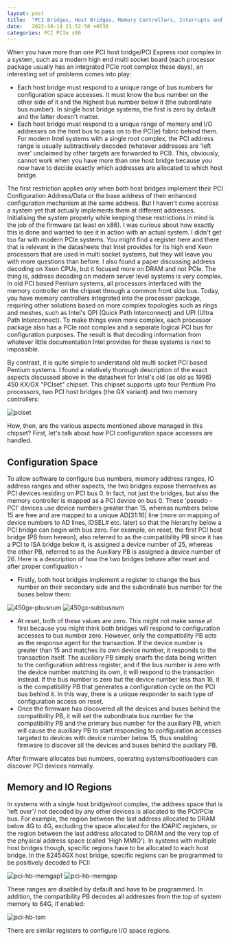```yaml
---
layout: post
title:  "PCI Bridges, Host Bridges, Memory Controllers, Interrupts and more..."
date:   2022-10-14 21:52:50 +0530
categories: PCI PCIe x86 
---
```


When you have more than one PCI host bridge/PCI Express root complex in a system, such as a modern high end multi socket board (each processor package
usually has an integrated PCIe root complex these days), an interesting set of problems comes into play:

 - Each host bridge must respond to a unique range of bus numbers for configuration space accesses. It must know the bus number on the other side of it
 and the highest bus number below it (the subordinate bus number). In single host bridge systems, the first is zero by default and the latter doesn't
 matter.
 - Each host bridge must respond to a unique range of memory and I/O addresses on the host bus to pass on to the PCI(e) fabric behind them. For modern
 Intel systems with a single root complex, the PCI address range is usually subtractively decoded (whatever addresses are 'left over' unclaimed by other
 targets are forwarded to PCI). This, obviously, cannot work when you have more than one host bridge because you now have to decide exactly which addresses
 are allocated to which host bridge.

 The first restriction applies only when both host bridges implement their PCI Configuration Address/Data or the base address of their enhanced
 configuration mechanism at the same address. But I haven't come accross a system yet that actually implements them at different addresses.
 Initialising the system properly while keeping these restrictions in mind is the job of the firmware (at least on x86). I was curious about how exactly
 this is done and wanted to see it in action with an actual system. I didn't get too far with modern PCIe systems. You might find a register here and
 there that is relevant in the datasheets that Intel provides for its high end Xeon processors that are used in multi socket systems, but they will leave
 you with more questions than before. I also found a paper discussing address decoding on Xeon CPUs, but it focused more on DRAM and not PCIe. The thing
 is, address decoding on modern server level systems is very complex. In old PCI based Pentium systems, all processors interfaced with the memory
 controller on the chipset through a common front side bus. Today, you have memory controllers integrated into the processor package, requiring other
 solutions based on more complex topologies such as rings and meshes, such as Intel's QPI (Quick Path Interconnect) and UPI (Ultra Path Interconnect).
 To make things even more complex, each processor package also has a PCIe root complex and a separate logical PCI bus for configuration purposes. The
 result is that decoding information from whatever little documentation Intel provides for these systems is next to impossible.

 By contrast, it is quite simple to understand old multi socket PCI based Pentium systems. I found a relatively thorough description of the exact aspects
 discussed above in the datasheet for Intel's old (as old as 1996) 450 KX/GX "PCIset" chipset. This chipset supports upto four Pentium Pro processors, two
 PCI host bridges (the GX variant) and two memory controllers:

 ![pciset](https://user-images.githubusercontent.com/23404671/194386857-78baec3d-e721-4a73-a5e7-56ac910ed96b.png)

How, then, are the various aspects mentioned above managed in this chipset? First, let's talk about how PCI configuration space accesses are handled. 

## Configuration Space

To allow software to configure bus numbers, memory address ranges, IO address ranges and other aspects, the two bridges expose themselves as PCI devices 
residing on PCI bus 0. In fact, not just the bridges, but also the memory controller is mapped as a PCI device on bus 0. These 'pseudo - PCI' devices use device numbers greater than 15,
whereas numbers below 15 are free and are mapped to a unique AD[31:16] line (more on mapping of device numbers to AD lines, IDSEL# etc. later) so that
the hierarchy below a PCI bridge can begin with bus zero. For example, on reset, the first PCI host bridge (PB from hereon), also referred to as the
compatibility PB since it has a PCI to ISA bridge below it, is assigned a device number of 25, whereas the other PB, referred to as the Auxiliary PB is
assigned a device number of 26. Here is a description of how the two bridges behave after reset and after proper configuation -

 - Firstly, both host bridges implement a register to change the bus number on their secondary side and the subordinate bus number for the buses below
 them:


![450gx-pbusnum](https://user-images.githubusercontent.com/23404671/195123003-8a39f54d-ef2a-46b9-b427-ad6d9f054a72.png)
![450gx-subbusnum](https://user-images.githubusercontent.com/23404671/195123020-54e60c86-7b04-40c4-9358-db8e20388b0b.png)

 - At reset, both of these values are zero. This might not make sense at first because you might think both bridges will respond to configuration
 accesses to bus number zero. However, only the compatibility PB acts as the response agent for the transaction. If the device number is greater than 15
 and matches its own device number, it responds to the transaction itself. The auxiliary PB simply snarfs the data being written to the configuration
 address register, and if the bus number is zero with the device number matching its own, it will respond to the transaction instead. If the bus number
 is zero but the device number less than 16, it is the compatibility PB that generates a configuration cycle on the PCI bus behind it. 
 In this way, there is a unique responder to each type of configuration access on reset.
 - Once the firmware has discovered all the devices and buses behind the compatibility PB, it will set the subordinate bus number for the compatibility
 PB and the primary bus number for the auxiliary PB, which will cause the auxiliary PB to start responding to configuration accesses targeted to
 devices with device number below 15, thus enabling firmware to discover all the devices and buses behind the auxiliary PB.
 
 After firmware allocates bus numbers, operating systems/bootloaders can discover PCI devices normally.
 
 ## Memory and IO Regions
 
 In systems with a single host bridge/root complex, the address space that is 'left over'/ not decoded by any other devices is allocated to the PCI/PCIe
 bus. For example, the region between the last address allocated to DRAM below 4G to 4G, excluding the space allocated for the IOAPIC registers,
 or the region between the last address allocated to DRAM and the very top of the physical address space (called 'High MMIO'). 
 In systems with multiple host bridges though, specific regions have to be allocated to each host bridge. In the 82454GX host bridge, specific regions
 can be programmed to be positively decoded to PCI:
 
![pci-hb-memgap1](https://user-images.githubusercontent.com/23404671/222790642-b1b0b411-5d92-4266-9dd2-4bb980535641.png)
![pci-hb-memgap](https://user-images.githubusercontent.com/23404671/222790712-6560dd99-0061-4392-8fb5-b4b5fd26fc64.png)

These ranges are disabled by default and have to be programmed. In addition, the compatibility PB decodes all addresses from the top of system memory
to 64G, if enabled:

![pci-hb-tsm](https://user-images.githubusercontent.com/23404671/222792574-2b1916b0-5a4f-47a0-be16-d24a88b372c4.png)

There are similar registers to configure I/O space regions.
